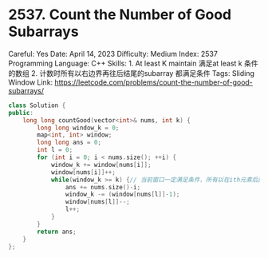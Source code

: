 # 2537. Count the Number of Good Subarrays

Careful: Yes
Date: April 14, 2023
Difficulty: Medium
Index: 2537
Programming Language: C++
Skills: 1. At least K maintain 满足at least k 条件的数组 2. 计数时所有以右边界再往后结尾的subarray 都满足条件
Tags: Sliding Window
Link: https://leetcode.com/problems/count-the-number-of-good-subarrays/

```cpp
class Solution {
public:
    long long countGood(vector<int>& nums, int k) {
        long long window_k = 0;
        map<int, int> window;
        long long ans = 0;
        int l = 0;
        for (int i = 0; i < nums.size(); ++i) {
            window_k += window[nums[i]];
            window[nums[i]]++;
            while(window_k >= k) {// 当前窗口一定满足条件，所有以在ith元素后面的元素（包括i）结尾的数组都可行
                ans += nums.size()-i;
                window_k -= (window[nums[l]]-1);
                window[nums[l]]--;
                l++;
            }
        }   
        return ans;
    }
};
```